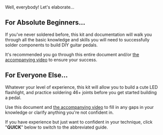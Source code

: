 
<div class="container">
  <div class="row">
    <div class="col-12 col-lg-6">
      <p>Well, everybody! Let's elaborate...</p>
      <h2 id="forabsolutebeginners">For Absolute Beginners...</h2>
      <p>If you've never soldered before, this kit and documentation will walk you through all the basic knowledge and skills you will need to successfully solder components to build DIY guitar pedals.</p>
      <p>It's recommended you go through this entire document and/or <a class="todo" href="https://youtu.be/hGueX-e-aBU?t=889" data-fancybox>the accompanying video</a> to ensure your success.</p>
    </div>
    <div class="col-12 col-lg-6">
      <h2 id="foreveryoneelse">For Everyone Else...</h2>
      <p>Whatever your level of experience, this kit will allow you to build a cute LED flashlight, and practice soldering 46+ joints before you get started building a pedal.</p>
      <p>Use this document and <a class="todo" href="https://youtu.be/hGueX-e-aBU?t=889" data-fancybox>the accompanying video</a> to fill in any gaps in your knowledge or clarify anything you're not confident in.</p>
      <p>If you have experience but just want to confident in your technique, click "<strong>QUICK</strong>" below to switch to the abbreviated guide.</p>
    </div>
  </div>
</div>
